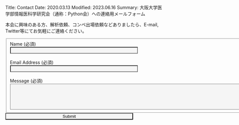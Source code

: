 Title: Contact
Date: 2020.03.13
Modified: 2023.06.16
Summary: 大阪大学医学部情報医科学研究会（通称：Python会）への連絡用メールフォーム

<!-- ![]({attach}images/computer-1209641_960_7201.jpg) -->

本会に興味のある方、解析依頼、コンペ出場依頼などありましたら、E-mail, Twitter等にてお気軽にご連絡ください。

<form id="fs-frm" name="simple-contact-form" accept-charset="utf-8" action="https://formspree.io/xzbvrlev" method="post">
  <fieldset id="fs-frm-inputs">
    <label for="full-name">Name (必須)</label><br>
    <input type="text" name="name" id="full-name" placeholder="" required=""><br><br>
    <label for="email-address">Email Address (必須)</label><br>
    <input type="email" name="replyto" id="email-address" placeholder="" required=""><br><br>
    <label for="message">Message (必須)</label><br>
    <textarea rows="5" cols="100" name="message" id="message" placeholder="" required=""></textarea>
    <input type="hidden" name="subject" id="email-subject" value="Contact Form Submission">
  </fieldset>
  <input type="submit" value="Submit">
</form>

<style>
input{
	background-color:#f5f5f5;
	width:400px;
	max-width: 95%;
}

textarea{
	background-color:#f5f5f5;
	max-width:95%;
}
</style>

